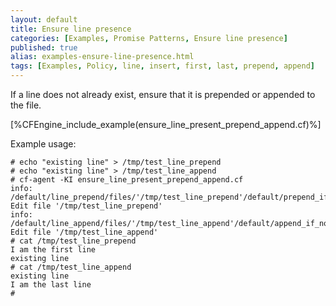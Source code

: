 ```yaml
---
layout: default
title: Ensure line presence
categories: [Examples, Promise Patterns, Ensure line presence]
published: true
alias: examples-ensure-line-presence.html
tags: [Examples, Policy, line, insert, first, last, prepend, append]
---
```


If a line does not already exist, ensure that it is prepended or appended to the file.

[%CFEngine_include_example(ensure_line_present_prepend_append.cf)%]

Example usage:

```
# echo "existing line" > /tmp/test_line_prepend
# echo "existing line" > /tmp/test_line_append
# cf-agent -KI ensure_line_present_prepend_append.cf
info: /default/line_prepend/files/'/tmp/test_line_prepend'/default/prepend_if_no_line: Edit file '/tmp/test_line_prepend'
info: /default/line_append/files/'/tmp/test_line_append'/default/append_if_no_line: Edit file '/tmp/test_line_append'
# cat /tmp/test_line_prepend
I am the first line
existing line
# cat /tmp/test_line_append
existing line
I am the last line
# 
```
